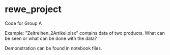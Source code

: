 # rewe_project

Code for Group A 
 
Example: 
"Zeitreihen_2Artikel.xlsx" contains data of two products. What can be seen or what can be done with the data?


Demonstration can be found in notebook files.